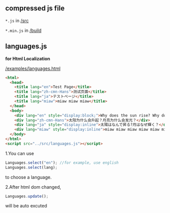 ## compressed js file
`*.js` in [/src](https://github.com/MuromiU/JS/tree/master/src)

`*.min.js` in [/build](https://github.com/MuromiU/JS/tree/master/build)

## languages.js
**for Html Localization**

[/examples/languages.html](https://github.com/MuromiU/JS/blob/master/examples/languages.html)
``` html
<html>
  <head>
    <title lang="en">Test Page</title>
    <title lang="zh-cmn-Hans">测试页面</title>
    <title lang="ja">テストページ</title>
    <title lang="miaw">miaw miaw miaw</title>
  </head>
  <body>
    <div lang="en" style="display:block;">Why does the sun rise? Why does the moon shine?</div>
    <div lang="zh-cmn-Hans">太阳为什么会升起？月亮为什么会发光？</div>
    <div lang="ja" style="display:inline">太陽はなんで昇る?月はなぜ輝く？</div>
    <div lang="miaw" style="display:inline">miaw miaw miaw miaw miaw miaw miaw miaw miaw miaw miaw miaw miaw</div>
  </body>
</html>
<script src="../src/languages.js"></script>
```

1.You can use
``` JavaScript
Languages.select("en"); //for example, use english
Languages.select(lang);
```
to choose a language.

2.After html dom changed,
``` JavaScript
Languages.update();
```
will be auto excuted
